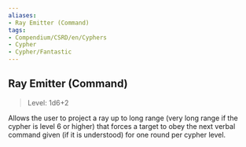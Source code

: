 ```yaml
---
aliases:
- Ray Emitter (Command)
tags:
- Compendium/CSRD/en/Cyphers
- Cypher
- Cypher/Fantastic
---
```


  
## Ray Emitter (Command)  
>Level: 1d6+2  
  
Allows the user to project a ray up to long range (very long range if the cypher is level 6 or higher) that forces a target to obey the next verbal command given (if it is understood) for one round per cypher level.